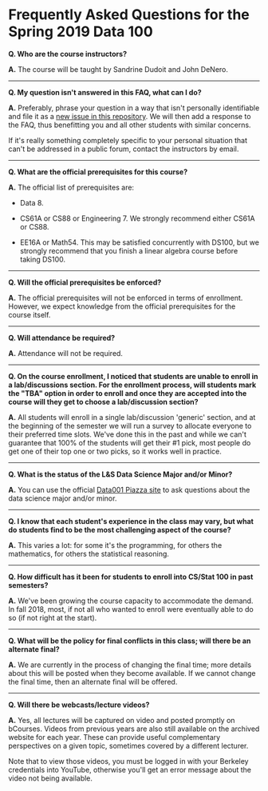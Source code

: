 # Frequently Asked Questions for the Spring 2019 Data 100

**Q. Who are the course instructors?**

**A.** The course will be taught by Sandrine Dudoit and John DeNero.

---

**Q. My question isn't answered in this FAQ, what can I do?**

**A.** Preferably, phrase your question in a way that isn't personally identifiable and file it as a [new issue in this repository](https://github.com/DS-100/DS-100.github.io/issues/new). We will then add a response to the FAQ, thus benefitting you and all other students with similar concerns.

If it's really something completely specific to your personal situation that can't be addressed in a public forum, contact the instructors by email.

---

**Q. What are the official prerequisites for this course?**

**A.** The official list of prerequisites are:

- Data 8.

- CS61A or CS88 or Engineering 7. We strongly recommend either CS61A or CS88.

- EE16A or Math54. This may be satisfied concurrently with DS100, but we strongly recommend that you finish a linear algebra course before taking DS100.

---

**Q. Will the official prerequisites be enforced?**

**A.** The official prerequisites will not be enforced in terms of enrollment. However, we expect knowledge from the official prerequisites for the course itself.

---

**Q. Will attendance be required?**

**A.** Attendance will not be required.

---

**Q. On the course enrollment, I noticed that students are unable to enroll in a lab/discussions section. For the enrollment process, will students mark the "TBA" option in order to enroll and once they are accepted into the course will they get to choose a lab/discussion section?**

**A.** All students will enroll in a single lab/discussion 'generic' section, and at the beginning of the semester we will run a survey to allocate everyone to their preferred time slots. We've done this in the past and while we can't guarantee that 100% of the students will get their #1 pick, most people do get one of their top one or two picks, so it works well in practice.

---

**Q. What is the status of the L&S Data Science Major and/or Minor?**

**A.** You can use the official [Data001 Piazza site](https://piazza.com/class/j7s01y165odq5?cid=496) to ask questions about the data science major and/or minor.

---

**Q. I know that each student's experience in the class may vary, but what do students find to be the most challenging aspect of the course?**

**A.** This varies a lot: for some it's the programming, for others the mathematics, for others the statistical reasoning.

---

**Q. How difficult has it been for students to enroll into CS/Stat 100 in past semesters?**

**A.** We've been growing the course capacity to accommodate the demand.  In fall 2018, most, if not all who wanted to enroll were eventually able to do so (if not right at the start).

---


**Q. What will be the policy for final conflicts in this class; will there be an alternate final?**

**A.** We are currently in the process of changing the final time; more details about this will be posted when they become available. If we cannot change the final time, then an alternate final will be offered.

---

**Q. Will there be webcasts/lecture videos?**

**A.** Yes, all lectures will be captured on video and posted promptly on bCourses. Videos from previous years are also still available on the archived website for each year. These can provide useful complementary perspectives on a given topic, sometimes covered by a different lecturer.

Note that to view those videos, you must be logged in with your Berkeley credentials into YouTube, otherwise you'll get an error message about the video not being available.
